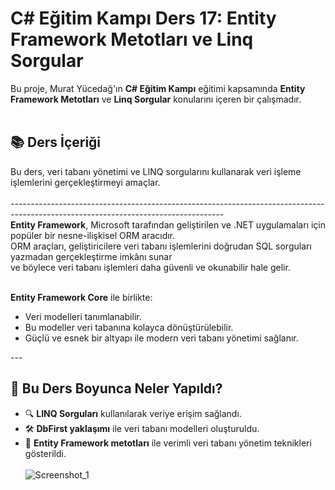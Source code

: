 # C# Eğitim Kampı Ders 17: Entity Framework Metotları ve Linq Sorgular

Bu proje, Murat Yücedağ'ın **C# Eğitim Kampı** eğitimi kapsamında **Entity Framework Metotları** ve **Linq Sorgular** konularını içeren bir çalışmadır.<br> <br>
## 📚 Ders İçeriği  <br>
Bu ders, veri tabanı yönetimi ve LINQ sorgularını kullanarak veri işleme işlemlerini gerçekleştirmeyi amaçlar.  <br><br>
-----------------------------------------------------------------------------------------------------------------------------------<br>
**Entity Framework**, Microsoft tarafından geliştirilen ve .NET uygulamaları için popüler bir nesne-ilişkisel ORM aracıdır.<br>
ORM araçları, geliştiricilere veri tabanı işlemlerini doğrudan SQL sorguları yazmadan gerçekleştirme imkânı sunar<br> 
ve böylece veri tabanı işlemleri daha güvenli ve okunabilir hale gelir.  <br><br>

**Entity Framework Core** ile birlikte:  
- Veri modelleri tanımlanabilir.  
- Bu modeller veri tabanına kolayca dönüştürülebilir.  
- Güçlü ve esnek bir altyapı ile modern veri tabanı yönetimi sağlanır.  <br>

--- <br>

## 🎯 Bu Ders Boyunca Neler Yapıldı?  

- 🔍 **LINQ Sorguları** kullanılarak veriye erişim sağlandı.  
- 🛠️ **DbFirst yaklaşımı** ile veri tabanı modelleri oluşturuldu.  
- 🚀 **Entity Framework metotları** ile verimli veri tabanı yönetim teknikleri gösterildi. <br><br>
![Screenshot_1](https://github.com/user-attachments/assets/1aba81d5-9bb4-43b0-a62c-d9500c8088e4)

